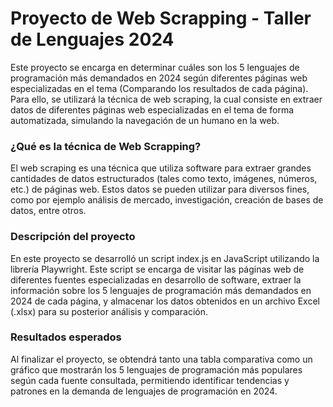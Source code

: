 # Proyecto de Web Scrapping - Taller de Lenguajes 2024

Este proyecto se encarga en determinar cuáles son los 5 lenguajes de programación más demandados en 2024 según diferentes páginas web especializadas en el tema (Comparando los resultados de cada página). Para ello, se utilizará la técnica de web scraping, la cual consiste en extraer datos de diferentes páginas web especializadas en el tema de forma automatizada, simulando la navegación de un humano en la web.

### ¿Qué es la técnica de Web Scrapping?
El web scraping es una técnica que utiliza software para extraer grandes cantidades de datos estructurados (tales como texto, imágenes, números, etc.) de páginas web. Estos datos se pueden utilizar para diversos fines, como por ejemplo análisis de mercado, investigación, creación de bases de datos, entre otros.

### Descripción del proyecto
En este proyecto se desarrolló un script index.js en JavaScript utilizando la librería Playwright. Este script se encarga de visitar las páginas web de diferentes fuentes especializadas en desarrollo de software, extraer la información sobre los 5 lenguajes de programación más demandados en 2024 de cada página, y almacenar los datos obtenidos en un archivo Excel (.xlsx) para su posterior análisis y comparación.

### Resultados esperados
Al finalizar el proyecto, se obtendrá tanto una tabla comparativa como un gráfico que mostrarán los 5 lenguajes de programación más populares según cada fuente consultada, permitiendo identificar tendencias y patrones en la demanda de lenguajes de programación en 2024.